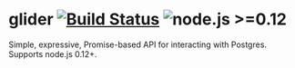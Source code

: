 # glider [![Build Status](https://travis-ci.org/Innovu/glider.svg?branch=master)](https://travis-ci.org/Innovu/glider) ![node.js >=0.12](https://img.shields.io/badge/node-%3E=0.12-green.svg)

Simple, expressive, Promise-based API for interacting with Postgres. Supports node.js 0.12+.
